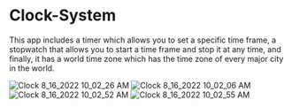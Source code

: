 # Clock-System
This app includes a timer which allows you to set a specific time frame, a stopwatch that allows you to start a time frame and stop it at any time, and finally, it has a world time zone which has the time zone of every major city in the world.

![Clock 8_16_2022 10_02_26 AM](https://user-images.githubusercontent.com/87811682/184899394-0b560c08-317d-4e37-8fd0-7d98317d2936.png)
![Clock 8_16_2022 10_02_06 AM](https://user-images.githubusercontent.com/87811682/184899399-31619d5b-11f4-4487-9db4-e35cf43efd0b.png)
![Clock 8_16_2022 10_02_52 AM](https://user-images.githubusercontent.com/87811682/184899402-89b5eb42-1289-4cea-925b-0e88eec6a34d.png)
![Clock 8_16_2022 10_02_55 AM](https://user-images.githubusercontent.com/87811682/184899405-9b8b09c2-9d54-46b1-a16d-edbbf8928026.png)
